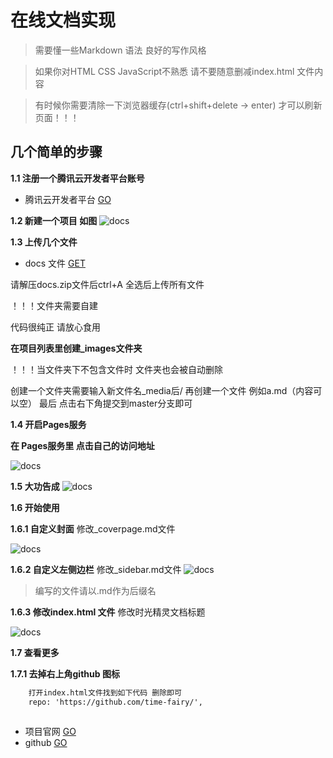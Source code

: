 在线文档实现
===========

>需要懂一些Markdown 语法 良好的写作风格

>如果你对HTML CSS JavaScript不熟悉 请不要随意删减index.html 文件内容

>有时候你需要清除一下浏览器缓存(ctrl+shift+delete → enter) 才可以刷新页面！！！

## 几个简单的步骤 
**1.1 注册一个腾讯云开发者平台账号**
* 腾讯云开发者平台 [GO](https://dev.tencent.com/)

**1.2 新建一个项目 如图**
![docs][1]

  [1]:https://docs.iolab.top/_media/docs.jpg
**1.3 上传几个文件**
* docs 文件 [GET](https://docs.iolab.top/_media/docs.zip)

请解压docs.zip文件后ctrl+A 全选后上传所有文件

！！！文件夹需要自建

代码很纯正 请放心食用 

**在项目列表里创建_images文件夹**

！！！当文件夹下不包含文件时 文件夹也会被自动删除

创建一个文件夹需要输入新文件名_media后/ 再创建一个文件 例如a.md（内容可以空） 最后 点击右下角提交到master分支即可

**1.4 开启Pages服务**

**在 Pages服务里 点击自己的访问地址**

![docs][2]
	
  [2]:https://docs.iolab.top/_media/pages.jpg

**1.5 大功告成**
![docs][3]

  [3]:https://docs.iolab.top/_media/allisok.png
**1.6 开始使用**

**1.6.1 自定义封面**
修改_coverpage.md文件

![docs][4]

  [4]:https://docs.iolab.top/_media/face.png
**1.6.2 自定义左侧边栏**
修改_sidebar.md文件
![docs][5]

  [5]:https://docs.iolab.top/_media/sidebar.png
   >编写的文件请以.md作为后缀名 

**1.6.3 修改index.html 文件**
修改时光精灵文档标题

![docs][6]

  [6]:https://docs.iolab.top/_media/indexchange.jpg
**1.7 查看更多**

**1.7.1 去掉右上角github 图标**
``` html
	打开index.html文件找到如下代码 删除即可
    repo: 'https://github.com/time-fairy/',
	
```
* 项目官网 [GO](https://docsify.js.org/#/)
* github [GO](https://github.com/docsifyjs/docsify/)
